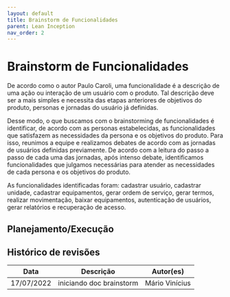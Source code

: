 ```yaml
---
layout: default
title: Brainstorm de Funcionalidades
parent: Lean Inception
nav_order: 2
---
```



# Brainstorm de Funcionalidades

De acordo como o autor Paulo Caroli, uma funcionalidade é a descrição de uma ação ou interação de um usuário com o produto. Tal descrição deve ser a mais simples e necessita das etapas anteriores de objetivos do produto, personas e jornadas do usuário já definidas.

Desse modo, o que buscamos com o brainstorming de funcionalidades é identificar, de acordo com as personas estabelecidas, as funcionalidades que satisfazem as necessidades da persona e os objetivos do produto. Para isso, reunimos a equipe e realizamos debates de acordo com as jornadas de usuários definidas previamente. De acordo com a leitura do passo a passo de cada uma das jornadas, após intenso debate, identificamos funcionalidades que julgamos necessárias para atender as necessidades de cada persona e os objetivos do produto.

As funcionalidades identificadas foram: cadastrar usuário, cadastrar unidade, cadastrar equipamentos, gerar ordem de serviço, gerar termos, realizar movimentação, baixar equipamentos, autenticação de usuários, gerar relatórios e recuperação de acesso. 


## Planejamento/Execução
<!-- Descrição de como foi feita a atividade e os dados-->

## Histórico de revisões

|**Data**|**Descrição**|**Autor(es)**|
|--------|-------------|-------------|
|17/07/2022| iniciando doc brainstorm | Mário Vinícius |

